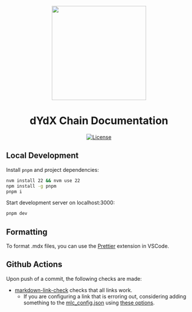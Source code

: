 <p align="center"><img src="https://dydx.exchange/icon.svg?" width="256" /></p>

<h1 align="center">dYdX Chain Documentation</h1>

<div align="center">
  <a href='https://github.com/dydxprotocol/v4-documentation/blob/024e1b35537ba619b79576d07464a8cb4eb2de66/LICENSE'>
    <img src='https://img.shields.io/badge/License-AGPL_v3-blue.svg' alt='License' />
  </a>
</div>

## Local Development

Install `pnpm` and project dependencies:

```bash
nvm install 22 && nvm use 22
npm install -g pnpm
pnpm i
```

Start development server on localhost:3000:

```bash
pnpm dev
```

## Formatting

To format .mdx files, you can use the [Prettier](https://marketplace.visualstudio.com/items?itemName=esbenp.prettier-vscode) extension in VSCode.

## Github Actions

Upon push of a commit, the following checks are made:

- [markdown-link-check](https://github.com/gaurav-nelson/github-action-markdown-link-check) checks that all links work.
  - If you are configuring a link that is erroring out, considering adding something to the [mlc_config.json](./mlc_config.json) using [these options](https://github.com/tcort/markdown-link-check#config-file-format).
